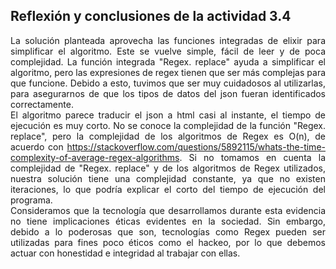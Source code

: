## Reflexión y conclusiones de la actividad 3.4
<div style="text-align: justify"> 
La solución planteada aprovecha las funciones integradas de elixir para simplificar el algoritmo. 
Este se vuelve simple, fácil de leer y de poca complejidad. 
La función integrada "Regex. replace" ayuda a simplificar el algoritmo, 
pero las expresiones de regex tienen que ser más complejas para que funcione. Debido a esto,
tuvimos que ser muy cuidadosos al utilizarlas, para asegurarnos de que los tipos de datos del json
fueran identificados correctamente.
</br>
El algoritmo parece traducir el json a html casi al instante, el tiempo de ejecución es muy corto. 
No se conoce la complejidad de la función "Regex. replace", pero la complejidad de los algoritmos de Regex es O(n), de acuerdo con <a href="ttps://stackoverflow.com/questions/5892115/whats-the-time-complexity-of-average-regex-algorithms">https://stackoverflow.com/questions/5892115/whats-the-time-complexity-of-average-regex-algorithms</a>.
Si no tomamos en cuenta la complejidad de "Regex. replace" y de los algoritmos de Regex utilizados, nuestra solución tiene una complejidad constante, ya que no existen iteraciones, lo que podría explicar el corto del tiempo de ejecución del programa.
</br>Consideramos que la tecnología que desarrollamos durante esta evidencia no tiene implicaciones éticas evidentes en la sociedad. Sin embargo, debido a lo poderosas que son, tecnologías como Regex pueden ser utilizadas para fines poco éticos como el hackeo, por lo que debemos actuar con honestidad e integridad al trabajar con ellas. </div>


</br>


